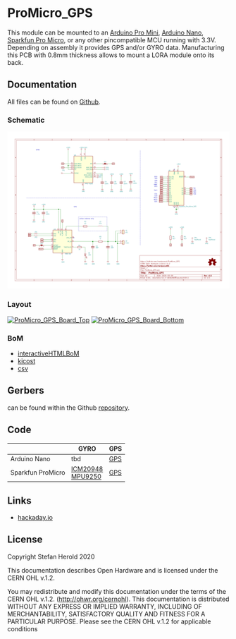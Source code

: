 # ProMicro_GPS
This module can be mounted to an [Arduino Pro Mini](https://www.sparkfun.com/products/11113), [Arduino Nano](https://store.arduino.cc/arduino-nano), [Sparkfun Pro Micro](https://www.sparkfun.com/products/12587), or any other pincompatible MCU running with 3.3V. Depending on assembly it provides GPS and/or GYRO data. Manufacturing this PCB with 0.8mm thickness allows to mount a LORA module onto its back.



## Documentation
All files can be found on [Github](https://github.com/nerdyscout/ProMicro_GPS).


### Schematic
[![ProMicro_GPS_Schematic](docs/ProMicro_GPS_schematic.svg)](docs/ProMicro_GPS_schematic.pdf)


### Layout
<a href="docs/ProMicro_GPS_Board_Top.pdf"><img src="docs/img/ProMicro_GPS_Board_Top.svg" alt="ProMicro_GPS_Board_Top" width="20%"/></a>
<a href="docs/ProMicro_GPS_Board_Bottom.pdf"><img src="docs/img/ProMicro_GPS_Board_Bottom.svg" alt="ProMicro_GPS_Board_Bottom" width="20%"/></a>


### BoM
  * [interactiveHTMLBoM](https://nerdyscout.github.io/ProMicro_GPS/docs/bom/ibom.html)
  * [kicost](docs/bom/ProMicro_GPS.xlsx)
  * [csv](docs/bom/ProMicro_GPS.csv)


## Gerbers
can be found within the Github [repository](gerbers).



## Code
| | GYRO | GPS |
| --- | --- | --- |
| Arduino Nano | tbd | [GPS](examples/Arduino_Nano_GPS/Arduino_Nano_GPS.ino) |
| Sparkfun ProMicro | [ICM20948](examples/Sparkfun_ProMicro_ICM20948/Sparkfun_ProMicro_ICM20948.ino)<br>[MPU9250](examples/Sparkfun_ProMicro_MPU9250/Sparkfun_ProMicro_MPU9250.ino) | [GPS](examples/Sparkfun_ProMicro_GPS/Sparkfun_ProMicro_GPS.ino) |


## Links
  * [hackaday.io](https://hackaday.io/project/171898-promicro)


## License
Copyright Stefan Herold 2020

This documentation describes Open Hardware and is licensed under the CERN OHL v.1.2.

You may redistribute and modify this documentation under the terms of the CERN OHL v.1.2. (http://ohwr.org/cernohl). This documentation is distributed WITHOUT ANY EXPRESS OR IMPLIED WARRANTY, INCLUDING OF MERCHANTABILITY, SATISFACTORY QUALITY AND FITNESS FOR A PARTICULAR PURPOSE. Please see the CERN OHL v.1.2 for applicable conditions
